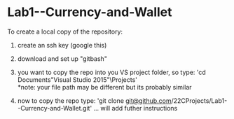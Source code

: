 # Lab1--Currency-and-Wallet

To create a local copy of the repository:

1. create an ssh key (google this) 
 
2. download and set up "gitbash"

3. you want to copy the repo into you VS project folder, so type:
    'cd Documents\"Visual Studio 2015"\Projects'       
*note: your file path may be different but its probably similar

4. now to copy the repo type:
    'git clone git@github.com/22CProjects/Lab1--Currency-and-Wallet.git'
...
will add futher instructions
